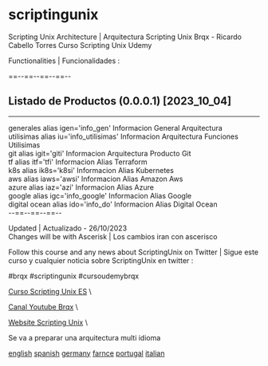 # scriptingunix
Scripting Unix Architecture | Arquitectura Scripting Unix Brqx - Ricardo Cabello Torres Curso Scripting Unix Udemy

Functionalities | Funcionalidades : 


==--==--==--==--
## Listado de Productos  (0.0.0.1)  [2023_10_04] 
------------------------------------------
generales          alias igen='info_gen'                 Informacion General Arquitectura               \
utilisimas         alias iu='info_utilisimas'            Informacion Arquitectura Funciones Utilisimas  \
git                alias igit='giti'                     Informacion Arquitectura Producto Git          \
tf                 alias itf='tfi'                       Informacion Alias Terraform                    \
k8s                alias ik8s='k8si'                     Informacion Alias Kubernetes                   \
aws                alias iaws='awsi'                     Informacion Alias Amazon Aws                   \
azure              alias iaz='azi'                       Informacion Alias Azure                        \
google             alias igc='info_google'               Informacion Alias Google                       \
digital ocean      alias ido='info_do'                   Informacion Alias Digital Ocean                \
--==--==--==--



Updated | Actualizado - 26/10/2023            \
Changes will be with Ascerisk | Los cambios iran con ascerisco

Follow this course and any news about ScriptingUnix on Twitter |
Sigue este curso y cualquier noticia sobre ScriptingUnix en twitter : 

#brqx #scriptingunix #cursoudemybrqx 

[Curso Scripting Unix ES](https://www.udemy.com/course/scripting-unix-for-cloud-brqx-2023/) \

[Canal Youtube Brqx](https://youtube.com/@brqx) \

[Website Scripting Unix](https://scriptingunix.com/) \


Se va a preparar una arquitectura multi idioma

[english](unix_en.md)
[spanish](unix_es.md)
[germany](unix_de.md)
[farnce](unix_fr.md)
[portugal](unix_pt.md)
[italian](unix_it.md)






